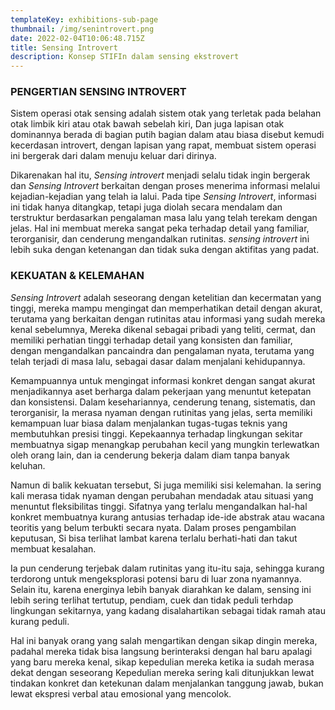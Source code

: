 ```yaml
---
templateKey: exhibitions-sub-page
thumbnail: /img/senintrovert.png
date: 2022-02-04T10:06:48.715Z
title: Sensing Introvert
description: Konsep STIFIn dalam sensing ekstrovert
---
```


<!-- ![clay-images-15](/img/personal.png)

![clay-images-15](/img/familly.png) -->


### PENGERTIAN SENSING INTROVERT

Sistem operasi otak sensing adalah sistem otak yang terletak pada belahan otak limbik kiri atau otak bawah sebelah kiri, Dan juga lapisan otak dominannya berada di bagian putih bagian dalam atau biasa disebut kemudi kecerdasan introvert, dengan lapisan yang rapat, membuat sistem operasi ini bergerak dari dalam menuju keluar dari dirinya.

 Dikarenakan hal itu, *Sensing introvert* menjadi selalu tidak ingin bergerak dan *Sensing Introvert* berkaitan dengan proses menerima informasi melalui kejadian-kejadian yang telah ia lalui. Pada tipe *Sensing Introvert*, informasi ini tidak hanya ditangkap, tetapi juga diolah secara mendalam dan terstruktur berdasarkan pengalaman masa lalu yang telah terekam dengan jelas. Hal ini membuat mereka sangat peka terhadap detail yang familiar, terorganisir, dan cenderung mengandalkan rutinitas. *sensing introvert* ini lebih suka dengan ketenangan dan tidak suka dengan aktifitas yang padat.

### KEKUATAN & KELEMAHAN

*Sensing Introvert* adalah seseorang dengan ketelitian dan kecermatan yang tinggi, mereka mampu mengingat dan memperhatikan detail dengan akurat, terutama yang berkaitan dengan rutinitas atau informasi yang sudah mereka kenal sebelumnya, Mereka dikenal sebagai pribadi yang teliti, cermat, dan memiliki perhatian tinggi terhadap detail yang konsisten dan familiar, dengan mengandalkan pancaindra dan pengalaman nyata, terutama yang telah terjadi di masa lalu, sebagai dasar dalam menjalani kehidupannya. 

Kemampuannya untuk mengingat informasi konkret dengan sangat akurat menjadikannya aset berharga dalam pekerjaan yang menuntut ketepatan dan konsistensi. Dalam kesehariannya, cenderung tenang, sistematis, dan terorganisir, Ia merasa nyaman dengan rutinitas yang jelas, serta memiliki kemampuan luar biasa dalam menjalankan tugas-tugas teknis yang membutuhkan presisi tinggi. Kepekaannya terhadap lingkungan sekitar membuatnya sigap menangkap perubahan kecil yang mungkin terlewatkan oleh orang lain, dan ia cenderung bekerja dalam diam tanpa banyak keluhan.

Namun di balik kekuatan tersebut, Si juga memiliki sisi kelemahan. Ia sering kali merasa tidak nyaman dengan perubahan mendadak atau situasi yang menuntut fleksibilitas tinggi. Sifatnya yang terlalu mengandalkan hal-hal konkret membuatnya kurang antusias terhadap ide-ide abstrak atau wacana teoritis yang belum terbukti secara nyata. Dalam proses pengambilan keputusan, Si bisa terlihat lambat karena terlalu berhati-hati dan takut membuat kesalahan. 

Ia pun cenderung terjebak dalam rutinitas yang itu-itu saja, sehingga kurang terdorong untuk mengeksplorasi potensi baru di luar zona nyamannya. Selain itu, karena energinya lebih banyak diarahkan ke dalam, sensing ini lebih sering terlihat tertutup, pendiam, cuek dan tidak peduli terhdap lingkungan sekitarnya, yang kadang disalahartikan sebagai tidak ramah atau kurang peduli. 

Hal ini banyak orang yang salah mengartikan dengan sikap dingin mereka, padahal mereka tidak bisa langsung berinteraksi dengan hal baru apalagi yang baru mereka kenal, sikap kepedulian mereka ketika ia sudah merasa dekat dengan seseorang Kepedulian mereka sering kali ditunjukkan lewat tindakan konkret dan ketekunan dalam menjalankan tanggung jawab, bukan lewat ekspresi verbal atau emosional yang mencolok.


